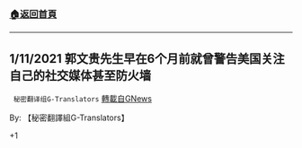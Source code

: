 ###  [:house:返回首頁](https://github.com/ourhimalayas/txt)
---

## 1/11/2021 郭文贵先生早在6个月前就曾警告美国关注自己的社交媒体甚至防火墙
` 秘密翻译组G-Translators` [轉載自GNews](https://gnews.org/zh-hans/752876/)

By: 【秘密翻譯組G-Translators】

+1
